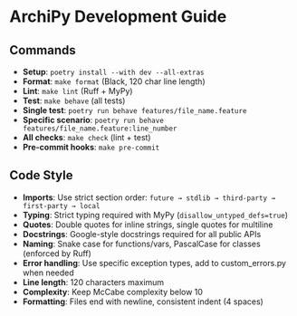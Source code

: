 # ArchiPy Development Guide

## Commands
- **Setup**: `poetry install --with dev --all-extras`
- **Format**: `make format` (Black, 120 char line length)
- **Lint**: `make lint` (Ruff + MyPy)
- **Test**: `make behave` (all tests)
- **Single test**: `poetry run behave features/file_name.feature`
- **Specific scenario**: `poetry run behave features/file_name.feature:line_number`
- **All checks**: `make check` (lint + test)
- **Pre-commit hooks**: `make pre-commit`

## Code Style
- **Imports**: Use strict section order: `future → stdlib → third-party → first-party → local`
- **Typing**: Strict typing required with MyPy (`disallow_untyped_defs=true`)
- **Quotes**: Double quotes for inline strings, single quotes for multiline
- **Docstrings**: Google-style docstrings required for all public APIs
- **Naming**: Snake case for functions/vars, PascalCase for classes (enforced by Ruff)
- **Error handling**: Use specific exception types, add to custom_errors.py when needed
- **Line length**: 120 characters maximum
- **Complexity**: Keep McCabe complexity below 10
- **Formatting**: Files end with newline, consistent indent (4 spaces)